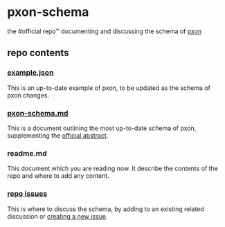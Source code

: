 # pxon-schema
the #official repo™ documenting and discussing the schema of [pxon](http://pxon.github.io)

## repo contents

### [example.json](/example.json)

This is an up-to-date example of pxon, to be updated as the schema of pxon changes.

### [pxon-schema.md](/pxon-schema.md)

This is a document outlining the most up-to-date schema of pxon, supplementing the [official abstract](http://pxon.github.io).

### readme.md

This document which you are reading now. It describe the contents of the repo and where to add any content.

### [repo issues](https://github.com/pxon/pxon-schema/issues)

This is where to discuss the schema, by adding to an existing related discussion or [creating a new issue](https://github.com/pxon/pxon-schema/issues/new).